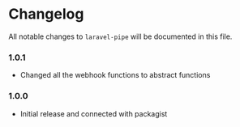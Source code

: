 # Changelog

All notable changes to `laravel-pipe` will be documented in this file.

### 1.0.1
- Changed all the webhook functions to abstract functions

### 1.0.0
- Initial release and connected with packagist
